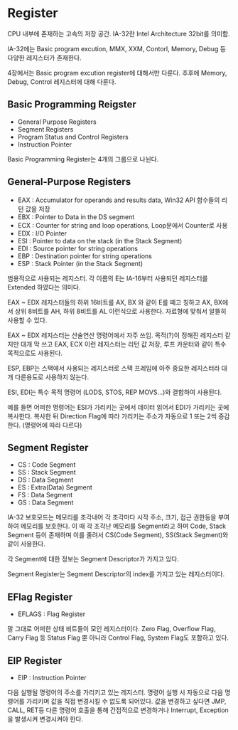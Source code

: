 # Register
CPU 내부에 존재하는 고속의 저장 공간. IA-32란 Intel Architecture 32bit를 의미함.

IA-32에는 Basic program excution, MMX, XXM, Contorl, Memory, Debug 등 다양한 레지스터가 존재한다.

4장에서는 Basic program excution register에 대해서만 다룬다. 추후에 Memory, Debug, Control 레지스터에 대해 다룬다.

## Basic Programming Reigster
- General Purpose Registers
- Segment Registers
- Program Status and Control Registers
- Instruction Pointer

Basic Programming Register는 4개의 그룹으로 나뉜다.

## General-Purpose Registers
- EAX : Accumulator for operands and results data, Win32 API 함수들의 리턴 값을 저장
- EBX : Pointer to Data in the DS segment
- ECX : Counter for string and loop operations, Loop문에서 Counter로 사용
- EDX : I/O Pointer
- ESI : Pointer to data on the stack (in the Stack Segment)
- EDI : Source pointer for string operations
- EBP : Destination pointer for string operations
- ESP : Stack Pointer (in the Stack Segment)

범용적으로 사용되는 레지스터. 각 이름의 E는 IA-16부터 사용되던 레지스터를 Extended 하였다는 의미다.

EAX ~ EDX 레지스터들의 하위 16비트를 AX, BX 와 같이 E를 떼고 칭하고 AX, BX에서 상위 8비트를 AH, 하위 8비트를 AL 이런식으로 사용한다. 자료형에 맞춰서 알뜰히 사용할 수 있다.

EAX ~ EDX 레지스터는 산술연산 명령어에서 자주 쓰임. 목적(?)이 정해진 레지스터 같지만 대개 막 쓰고 EAX, ECX 이런 레지스터는 리턴 값 저장, 루프 카운터와 같이 특수 목적으로도 사용된다.

ESP, EBP는 스택에서 사용되는 레지스터로 스택 프레임에 아주 중요한 레지스터라 대개 다른용도로 사용하지 않는다.

ESI, EDI는 특수 목적 명령어 (LODS, STOS, REP MOVS...)와 결합하여 사용된다.

예를 들면 어떠한 명령어는 ESI가 가리키는 곳에서 데이터 읽어서 EDI가 가리키는 곳에 복사한다. 복사한 뒤 Direction Flag에 따라 가리키는 주소가 자동으로 1 또는 2씩 증감한다. (명령어에 따라 다르다)

## Segment Register
- CS : Code Segment
- SS : Stack Segment
- DS : Data Segment
- ES : Extra(Data) Segment
- FS : Data Segment
- GS : Data Segment

IA-32 보호모드는 메모리를 조각내어 각 조각마다 시작 주소, 크기, 접근 권한등을 부여하여 메모리를 보호한다. 이 때 각 조각난 메모리를 Segment라고 하며 Code, Stack Segment 등이 존재하며 이를 줄려서 CS(Code Segment), SS(Stack Segment)와 같이 사용한다.

각 Segment에 대한 정보는 Segment Descriptor가 가지고 있다.

Segment Register는 Segment Descriptor의 index를 가지고 있는 레지스터이다.

## EFlag Register
- EFLAGS : Flag Register

말 그대로 어떠한 상태 비트들이 모인 레지스터이다. Zero Flag, Overflow Flag, Carry Flag 등 Status Flag 뿐 아니라 Control Flag, System Flag도 포함하고 있다.

## EIP Register
- EIP : Instruction Pointer

다음 실행될 명령어의 주소를 가리키고 있는 레지스터. 명령어 실행 시 자동으로 다음 명령어를 가리키며 값을 직접 변경시킬 수 없도록 되어있다. 값을 변경하고 싶다면 JMP, CALL, RET등 다른 명령어 호출을 통해 간접적으로 변경하거나 Interrupt, Exception을 발생시켜 변경시켜야 한다.